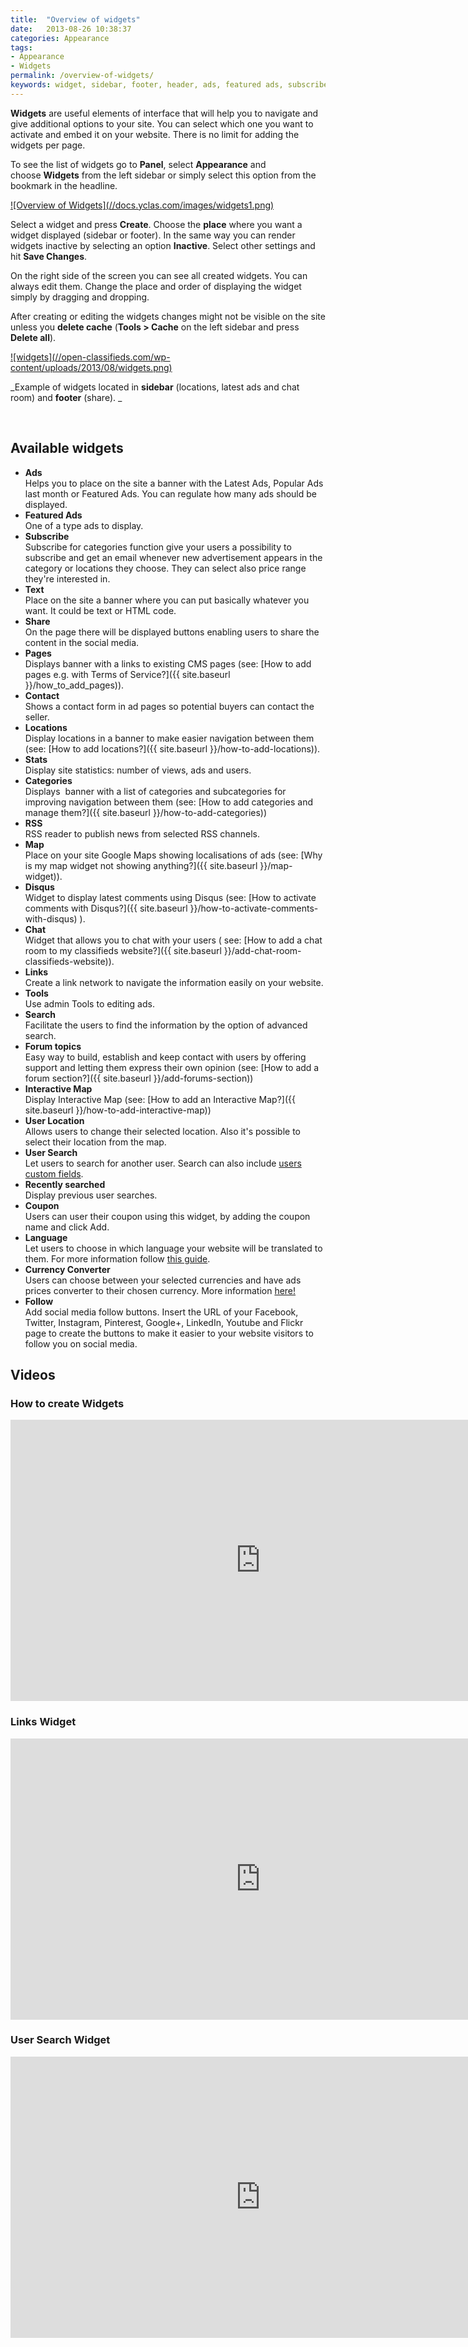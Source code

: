 ```yaml
---
title:  "Overview of widgets"
date:   2013-08-26 10:38:37
categories: Appearance
tags: 
- Appearance
- Widgets
permalink: /overview-of-widgets/
keywords: widget, sidebar, footer, header, ads, featured ads, subscribe, text, html, banner, share, pages, contact, locations, stats, categories, rss, map, disqus, comments, chat, links, tools, search, forum, interactive map, user location, user search, recently searched, coupon, language, currency, converter
---
```

**Widgets** are useful elements of interface that will help you to navigate and give additional options to your site. You can select which one you want to activate and embed it on your website. There is no limit for adding the widgets per page.

To see the list of widgets go to **Panel**, select **Appearance** and choose **Widgets** from the left sidebar or simply select this option from the bookmark in the headline. 

<a href="{{ site.baseurl }}/images/widgets1.png" class="thumbnail gallery-item" data-gallery>
![Overview of Widgets](//docs.yclas.com/images/widgets1.png)
</a>

Select a widget and press **Create**. Choose the **place** where you want a widget displayed (sidebar or footer). In the same way you can render widgets inactive by selecting an option **Inactive**. Select other settings and hit **Save Changes**.

On the right side of the screen you can see all created widgets. You can always edit them. Change the place and order of displaying the widget simply by dragging and dropping.

After creating or editing the widgets changes might not be visible on the site unless you **delete cache** (**Tools > Cache** on the left sidebar and press **Delete all**).

<a href="//open-classifieds.com/wp-content/uploads/2013/08/widgets.png" class="thumbnail gallery-item" data-gallery>
![widgets](//open-classifieds.com/wp-content/uploads/2013/08/widgets.png)
</a>

_Example of widgets located in **sidebar** (locations, latest ads and chat room) and **footer** (share). _

<br>

## Available widgets

+ **Ads** <br>
   Helps you to place on the site a banner with the Latest Ads, Popular Ads last month or Featured Ads. You can regulate how many ads should be displayed. <br>
+ **Featured Ads** <br>
   One of a type ads to display.<br>
+ **Subscribe** <br>
   Subscribe for categories function give your users a possibility to subscribe and get an email whenever new advertisement appears in the category or locations they choose. They can select also price range they're interested in.<br>
+ **Text** <br>
   Place on the site a banner where you can put basically whatever you want. It could be text or HTML code.<br>
+ **Share** <br>
   On the page there will be displayed buttons enabling users to share the content in the social media.<br>
+ **Pages** <br>
   Displays banner with a links to existing CMS pages (see: [How to add pages e.g. with Terms of Service?]({{ site.baseurl }}/how_to_add_pages)).<br>
+ **Contact** <br>
   Shows a contact form in ad pages so potential buyers can contact the seller.<br>
+ **Locations** <br>
   Display locations in a banner to make easier navigation between them (see: [How to add locations?]({{ site.baseurl }}/how-to-add-locations)).<br>
+ **Stats** <br>
   Display site statistics: number of views, ads and users.<br>
+ **Categories** <br>
   Displays  banner with a list of categories and subcategories for improving navigation between them (see: [How to add categories and manage them?]({{ site.baseurl }}/how-to-add-categories))<br>
+ **RSS** <br>
   RSS reader to publish news from selected RSS channels.<br>
+ **Map** <br>
   Place on your site Google Maps showing localisations of ads (see: [Why is my map widget not showing anything?]({{ site.baseurl }}/map-widget)).<br>
+ **Disqus** <br>
   Widget to display latest comments using Disqus (see: [How to activate comments with Disqus?]({{ site.baseurl }}/how-to-activate-comments-with-disqus) ).<br>
+ **Chat** <br>
   Widget that allows you to chat with your users ( see: [How to add a chat room to my classifieds website?]({{ site.baseurl }}/add-chat-room-classifieds-website)).<br>
+ **Links** <br>
   Create a link network to navigate the information easily on your website.<br>
+ **Tools** <br>
   Use admin Tools to editing ads.<br>
+ **Search** <br>
   Facilitate the users to find the information by the option of advanced search.<br>
+ **Forum topics** <br>
   Easy way to build, establish and keep contact with users by offering support and letting them express their own opinion (see: [How to add a forum section?]({{ site.baseurl }}/add-forums-section))<br>
+ **Interactive Map** <br>
   Display Interactive Map (see: [How to add an Interactive Map?]({{ site.baseurl }}/how-to-add-interactive-map))
+ **User Location** <br>
   Allows users to change their selected location. Also it's possible to select their location from the map.
+ **User Search** <br>
   Let users to search for another user. Search can also include [users custom fields](http://docs.yclas.com/users-custom-fields/). 
+ **Recently searched** <br>
   Display previous user searches.
+ **Coupon** <br>
   Users can user their coupon using this widget, by adding the coupon name and click Add.
+ **Language** <br>
   Let users to choose in which language your website will be translated to them. For more information follow [this guide](http://docs.yclas.com/languages-widget).
+ **Currency Converter** <br>
   Users can choose between your selected currencies and have ads prices converter to their chosen currency. More information [here!](http://docs.yclas.com/currency-converter-widget)
+ **Follow** <br>
   Add social media follow buttons. Insert the URL of your Facebook, Twitter, Instagram, Pinterest, Google+, LinkedIn, Youtube and Flickr page to create the buttons to make it easier to your website visitors to follow you on social media.


## Videos

### How to create Widgets

<iframe width="800" height="450" src="https://www.youtube.com/embed/Un0SOlPFNIg" frameborder="0" allowfullscreen></iframe>

### Links Widget

<iframe width="800" height="450" src="https://www.youtube.com/embed/NhQU49A6dJ8" frameborder="0" allowfullscreen></iframe>

### User Search Widget

<iframe width="800" height="450" src="https://www.youtube.com/embed/zAItpxN_HYE" frameborder="0" allowfullscreen></iframe>
